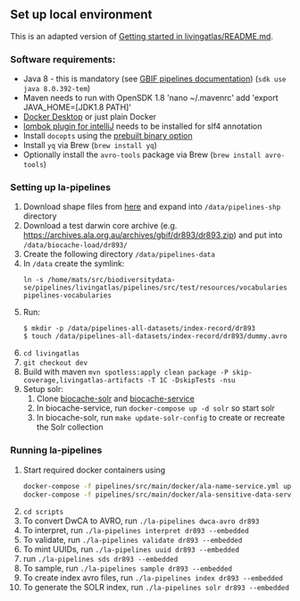 ## Set up local environment
This is an adapted version of [Getting started in livingatlas/README.md](../livingatlas/README.md#Getting+started). 

### Software requirements:
* Java 8 - this is mandatory (see [GBIF pipelines documentation](https://github.com/gbif/pipelines#about-the-project)) (`sdk use java 8.0.392-tem`)
* Maven needs to run with OpenSDK 1.8
  'nano ~/.mavenrc' add 'export JAVA_HOME=[JDK1.8 PATH]'
* [Docker Desktop](https://www.docker.com/products/docker-desktop) or just plain Docker
* [lombok plugin for intelliJ](https://projectlombok.org/setup/intellij) needs to be installed for slf4 annotation
* Install `docopts` using the [prebuilt binary option](https://github.com/docopt/docopts#pre-built-binaries)
* Install `yq` via Brew (`brew install yq`)
* Optionally install the `avro-tools` package via Brew (`brew install avro-tools`)

### Setting up la-pipelines
1. Download shape files from [here](https://pipelines-shp.s3-ap-southeast-2.amazonaws.com/pipelines-shapefiles.zip) and expand into `/data/pipelines-shp` directory
1. Download a test darwin core archive (e.g. https://archives.ala.org.au/archives/gbif/dr893/dr893.zip) and put into `/data/biocache-load/dr893/`
1. Create the following directory `/data/pipelines-data`
2. In `/data` create the symlink: 
    ```
    ln -s /home/mats/src/biodiversitydata-se/pipelines/livingatlas/pipelines/src/test/resources/vocabularies pipelines-vocabularies
    ```
2.  Run:
    ```
    $ mkdir -p /data/pipelines-all-datasets/index-record/dr893
    $ touch /data/pipelines-all-datasets/index-record/dr893/dummy.avro
    ```
2. `cd livingatlas`
1. `git checkout dev`
1. Build with maven `mvn spotless:apply clean package -P skip-coverage,livingatlas-artifacts -T 1C -DskipTests -nsu`
2. Setup solr:
   1. Clone [biocache-solr](https://github.com/biodiversitydata-se/biocache-solr) and [biocache-service](https://github.com/biodiversitydata-se/biocache-service)
   2. In biocache-service, run `docker-compose up -d solr` so start solr
   3. In biocache-solr, run `make update-solr-config` to create or recreate the Solr collection

### Running la-pipelines
1. Start required docker containers using
    ```bash
    docker-compose -f pipelines/src/main/docker/ala-name-service.yml up -d
    docker-compose -f pipelines/src/main/docker/ala-sensitive-data-service.yml up -d
    ```
1. `cd scripts`
1. To convert DwCA to AVRO, run `./la-pipelines dwca-avro dr893`
1. To interpret, run `./la-pipelines interpret dr893 --embedded`
1. To validate, run `./la-pipelines validate dr893 --embedded`
1. To mint UUIDs, run `./la-pipelines uuid dr893 --embedded`
1. run `./la-pipelines sds dr893 --embedded`
1. To sample, run `./la-pipelines sample dr893 --embedded`
1. To create index avro files, run `./la-pipelines index dr893 --embedded`
2. To generate the SOLR index, run `./la-pipelines solr dr893 --embedded`
